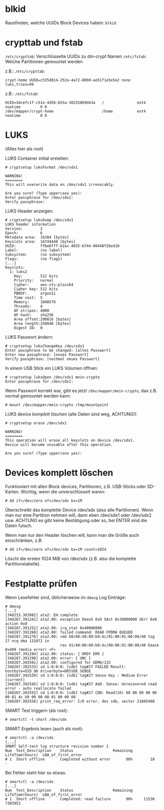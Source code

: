 # blkid
Rausfinden, welche UUIDs Block Devices haben: `blkid`

# crypttab und fstab
`/etc/crypttab`: Verschlüsselte UUIDs zu dm-crypt Namen
`/etc/fstab`: Welche Partitionen gemountet werden

z.B.: `/etc/crypttab`:
```
crypt-home UUID=c535d014-252a-4a72-809d-ae51f1e5e5e2 none luks,tries=99
```

z.B.: `/etc/fstab`:
```
UUID=34cefc1f-c51e-4d5b-b55a-30235869d43a   /               ext4    noatime         0 0
/dev/mapper/crypt-home                      /home           ext4    noatime         0 0
```

# LUKS
(Alles hier als root)

LUKS Container initial erstellen:
```
# cryptsetup luksFormat /dev/sdx1

WARNING!
========
This will overwrite data on /dev/sdx1 irrevocably.

Are you sure? (Type uppercase yes): 
Enter passphrase for /dev/sdx1: 
Verify passphrase: 
```

LUKS Header anzeigen:
```
# cryptsetup luksDump /dev/sdx1
LUKS header information
Version:       	2
Epoch:         	6
Metadata area: 	16384 [bytes]
Keyslots area: 	16744448 [bytes]
UUID:          	ffbe6fff-b2ac-4635-b744-80448f2bed10
Label:         	(no label)
Subsystem:     	(no subsystem)
Flags:       	(no flags)
[...]
Keyslots:
  1: luks2
	Key:        512 bits
	Priority:   normal
	Cipher:     aes-xts-plain64
	Cipher key: 512 bits
	PBKDF:      argon2i
	Time cost:  5
	Memory:     1048576
	Threads:    4
	AF stripes: 4000
	AF hash:    sha256
	Area offset:290816 [bytes]
	Area length:258048 [bytes]
	Digest ID:  0
```

LUKS Passwort ändern:
```
# cryptsetup luksChangeKey /dev/sdx1
Enter passphrase to be changed: [altes Passwort]
Enter new passphrase: [neues Passwort]
Verify passphrase: [nochmal neues Passwort]
```

In einem USB Stick ein LUKS Volumen öffnen:
```
# cryptsetup luksOpen /dev/sdx1 mein-crypto
Enter passphrase for /dev/sdx1: 
```

Wenn Passwort korrekt war, gibt es jetzt `/dev/mapper/mein-crypto`, das z.B.
normal gemountet werden kann:

```
# mount /dev/mapper/mein-crypto /tmp/mountpoint
```

LUKS device *komplett löschen* (alle Daten sind weg, ACHTUNG!):
```
# cryptsetup erase /dev/sdx1

WARNING!
========
This operation will erase all keyslots on device /dev/sdx1.
Device will become unusable after this operation.

Are you sure? (Type uppercase yes):
```

# Devices komplett löschen
Funktioniert mit allen Block devices, Partitionen, z.B. USB-Sticks oder
SD-Karten. Wichtig, wenn die unverschlüsselt waren:

```
# dd if=/dev/zero of=/dev/sdx bs=1M
```

Überschreibt das *komplette* Device /dev/sdx (also alle Partitionen). Wenn man
nur eine Partition nehmen will, dann eben /dev/sdx1 oder /dev/sdx2 usw.
*ACHTUNG* es gibt keine Bestätigung oder so, bei ENTER sind die Daten futsch.

Wenn man nur den Header löschen will, kann man die Größe auch einschränken,
z.B:

```
# dd if=/dev/zero of=/dev/sdx bs=1M count=1024
```

Löscht die ersten 1024 MiB von /dev/sdx (z.B. also die komplette
Partitionstabelle).

# Festplatte prüfen
Wenn Lesefehler sind, üblicherweise im `dmesg` Log Einträge:

```
# dmesg
[...]
[348233.363982] ata2: EH complete
[348287.391241] ata2.00: exception Emask 0x0 SAct 0x38000000 SErr 0x0 action 0x0
[348287.391252] ata2.00: irq_stat 0x40000008
[348287.391260] ata2.00: failed command: READ FPDMA QUEUED
[348287.391276] ata2.00: cmd 60/00:d8:00:b9:4c/01:00:01:00:00/40 tag 27 ncq dma 131072 in
                         res 41/40:00:60:b9:4c/00:00:01:00:00/40 Emask 0x409 (media error) <F>
[348287.391284] ata2.00: status: { DRDY ERR }
[348287.391290] ata2.00: error: { UNC }
[348287.392501] ata2.00: configured for UDMA/133
[348287.392533] sd 1:0:0:0: [sdb] tag#27 FAILED Result: hostbyte=DID_OK driverbyte=DRIVER_SENSE
[348287.392539] sd 1:0:0:0: [sdb] tag#27 Sense Key : Medium Error [current] 
[348287.392545] sd 1:0:0:0: [sdb] tag#27 Add. Sense: Unrecovered read error - auto reallocate failed
[348287.392552] sd 1:0:0:0: [sdb] tag#27 CDB: Read(16) 88 00 00 00 00 00 01 4c b9 00 00 00 01 00 00 00
[348287.392556] print_req_error: I/O error, dev sdb, sector 21805408
```

SMART Test triggern (als root):

```
# smartctl -t short /dev/sdx
```

SMART Ergebnis lesen (auch als root):
```
# smartctl -a /dev/sdx
[...]
SMART Self-test log structure revision number 1
Num  Test_Description    Status                  Remaining  LifeTime(hours)  LBA_of_first_error
# 1  Short offline       Completed without error       00%        18         -
```

Bei Fehler steht hier so etwas:

```
# smartctl -a /dev/sdx
[...]
Num  Test_Description    Status                  Remaining  LifeTime(hours)  LBA_of_first_error
# 1  Short offline       Completed: read failure       90%     11530         7383952
```

